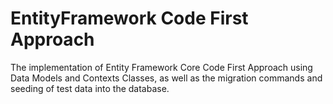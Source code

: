 # EntityFramework Code First Approach
The implementation of Entity Framework Core Code First Approach using Data Models and Contexts Classes, 
as well as the migration commands and seeding of test data into the database.


